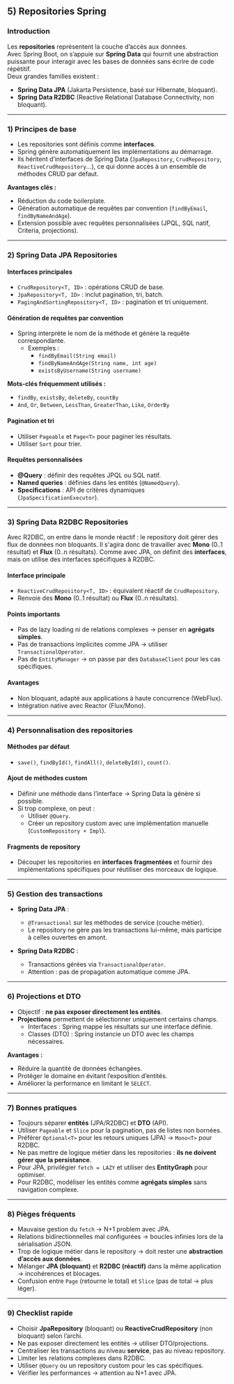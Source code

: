 ## 5) Repositories Spring

### Introduction
Les **repositories** représentent la couche d’accès aux données.  
Avec Spring Boot, on s’appuie sur **Spring Data** qui fournit une abstraction puissante pour interagir avec les bases de données sans écrire de code répétitif.  
Deux grandes familles existent :
- **Spring Data JPA** (Jakarta Persistence, basé sur Hibernate, bloquant).
- **Spring Data R2DBC** (Reactive Relational Database Connectivity, non bloquant).

---

### 1) Principes de base
- Les repositories sont définis comme **interfaces**.
- Spring génère automatiquement les implémentations au démarrage.
- Ils héritent d’interfaces de Spring Data (`JpaRepository`, `CrudRepository`, `ReactiveCrudRepository`…), ce qui donne accès à un ensemble de méthodes CRUD par défaut.

**Avantages clés :**
- Réduction du code boilerplate.
- Génération automatique de requêtes par convention (`findByEmail`, `findByNameAndAge`).
- Extension possible avec requêtes personnalisées (JPQL, SQL natif, Criteria, projections).

---

### 2) Spring Data JPA Repositories

#### Interfaces principales
- `CrudRepository<T, ID>` : opérations CRUD de base.
- `JpaRepository<T, ID>` : inclut pagination, tri, batch.
- `PagingAndSortingRepository<T, ID>` : pagination et tri uniquement.

#### Génération de requêtes par convention
- Spring interprète le nom de la méthode et génère la requête correspondante.
    - Exemples :
        - `findByEmail(String email)`
        - `findByNameAndAge(String name, int age)`
        - `existsByUsername(String username)`

**Mots-clés fréquemment utilisés :**
- `findBy`, `existsBy`, `deleteBy`, `countBy`
- `And`, `Or`, `Between`, `LessThan`, `GreaterThan`, `Like`, `OrderBy`

#### Pagination et tri
- Utiliser `Pageable` et `Page<T>` pour paginer les résultats.
- Utiliser `Sort` pour trier.

#### Requêtes personnalisées
- **@Query** : définir des requêtes JPQL ou SQL natif.
- **Named queries** : définies dans les entités (`@NamedQuery`).
- **Specifications** : API de critères dynamiques (`JpaSpecificationExecutor`).

---

### 3) Spring Data R2DBC Repositories

Avec R2DBC, on entre dans le monde réactif : le repository doit gérer des flux de données non bloquants.
Il s'agira donc de travailler avec **Mono** (0..1 résultat) et **Flux** (0..n résultats).
Comme avec JPA, on définit des **interfaces**, mais on utilise des interfaces spécifiques à R2DBC.

#### Interface principale
- `ReactiveCrudRepository<T, ID>` : équivalent réactif de `CrudRepository`.
- Renvoie des **Mono<T>** (0..1 résultat) ou **Flux<T>** (0..n résultats).

#### Points importants
- Pas de lazy loading ni de relations complexes → penser en **agrégats simples**.
- Pas de transactions implicites comme JPA → utiliser `TransactionalOperator`.
- Pas de `EntityManager` → on passe par des `DatabaseClient` pour les cas spécifiques.

#### Avantages
- Non bloquant, adapté aux applications à haute concurrence (WebFlux).
- Intégration native avec Reactor (Flux/Mono).

---

### 4) Personnalisation des repositories

#### Méthodes par défaut
- `save()`, `findById()`, `findAll()`, `deleteById()`, `count()`.

#### Ajout de méthodes custom
- Définir une méthode dans l’interface → Spring Data la génère si possible.
- Si trop complexe, on peut :
    - Utiliser `@Query`.
    - Créer un repository custom avec une implémentation manuelle (`CustomRepository + Impl`).

#### Fragments de repository
- Découper les repositories en **interfaces fragmentées** et fournir des implémentations spécifiques pour réutiliser des morceaux de logique.

---

### 5) Gestion des transactions

- **Spring Data JPA** :
    - `@Transactional` sur les méthodes de service (couche métier).
    - Le repository ne gère pas les transactions lui-même, mais participe à celles ouvertes en amont.

- **Spring Data R2DBC** :
    - Transactions gérées via `TransactionalOperator`.
    - Attention : pas de propagation automatique comme JPA.

---

### 6) Projections et DTO

- Objectif : **ne pas exposer directement les entités**.
- **Projections** permettent de sélectionner uniquement certains champs.
    - Interfaces : Spring mappe les résultats sur une interface définie.
    - Classes (DTO) : Spring instancie un DTO avec les champs nécessaires.

**Avantages :**
- Réduire la quantité de données échangées.
- Protéger le domaine en évitant l’exposition d’entités.
- Améliorer la performance en limitant le `SELECT`.

---

### 7) Bonnes pratiques

- Toujours séparer **entités** (JPA/R2DBC) et **DTO** (API).
- Utiliser `Pageable` et `Slice` pour la pagination, pas de listes non bornées.
- Préférer `Optional<T>` pour les retours uniques (JPA) → `Mono<T>` pour R2DBC.
- Ne pas mettre de logique métier dans les repositories : **ils ne doivent gérer que la persistance**.
- Pour JPA, privilégier `fetch = LAZY` et utiliser des **EntityGraph** pour optimiser.
- Pour R2DBC, modéliser les entités comme **agrégats simples** sans navigation complexe.

---

### 8) Pièges fréquents

- Mauvaise gestion du `fetch` → N+1 problem avec JPA.
- Relations bidirectionnelles mal configurées → boucles infinies lors de la sérialisation JSON.
- Trop de logique métier dans le repository → doit rester une **abstraction d’accès aux données**.
- Mélanger **JPA (bloquant)** et **R2DBC (réactif)** dans la même application → incohérences et blocages.
- Confusion entre `Page` (retourne le total) et `Slice` (pas de total → plus léger).

---

### 9) Checklist rapide

- Choisir **JpaRepository** (bloquant) ou **ReactiveCrudRepository** (non bloquant) selon l’archi.
- Ne pas exposer directement les entités → utiliser DTO/projections.
- Centraliser les transactions au niveau **service**, pas au niveau repository.
- Limiter les relations complexes dans R2DBC.
- Utiliser `@Query` ou un repository custom pour les cas spécifiques.
- Vérifier les performances → attention au N+1 avec JPA.  
